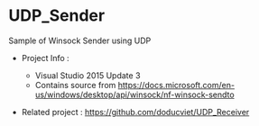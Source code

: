 # UDP_Sender
Sample of Winsock Sender using UDP

* Project Info : 
  + Visual Studio 2015 Update 3
  + Contains source from https://docs.microsoft.com/en-us/windows/desktop/api/winsock/nf-winsock-sendto
  
* Related project : https://github.com/doducviet/UDP_Receiver
